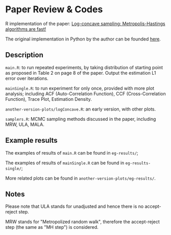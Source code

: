 # Paper Review & Codes
R implementation of the paper: [Log-concave sampling: Metropolis-Hastings algorithms are fast!](https://arxiv.org/abs/1801.02309)

The original implementation in Python by the author can be founded [here](https://github.com/yuachen/mala_public).
## Description
`main.R`: to run repeated experiments, by taking distribution of starting point as proposed in Table 2 on page 8 of the paper. Output the estimation L1 error over iterations.

`mainSingle.R`: to run experiment for only once, provided with more plot analysis; including ACF (Auto-Correlation Function), CCF  (Cross-Correlation Function), Trace Plot, Estimation Density.

`another-version-plots/logConcave.R`: an early version, with other plots.

`samplers.R`: MCMC sampling methods discussed in the paper, including MRW, ULA, MALA.
## Example results
The examples of results of `main.R` can be found in `eg-results/`;

The examples of results of `mainSingle.R` can be found in `eg-results-single/`;

More related plots can be found in `another-version-plots/eg-results/`.
## Notes 
Please note that ULA stands for unadjusted and hence there is no accept-reject step. 

MRW stands for  "Metropolized random walk", therefore the accept-reject step (the same as "MH step") is considered.
